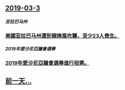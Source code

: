 ## [2019-03-3](/zh/news/2019/03/3/index.md)

##### 亚拉巴马州
### [美國亚拉巴马州遭到龍捲風吹襲，至少23人喪生。 ](/zh/news/2019/03/3/美國亚拉巴马州遭到龍捲風吹襲-至少23人喪生.md)
##### 2019年愛沙尼亞議會選舉
### [2019年愛沙尼亞議會選舉進行投票。 ](/zh/news/2019/03/3/2019年愛沙尼亞議會選舉進行投票.md)
## [前一天...](/zh/news/2019/03/2/index.md)

